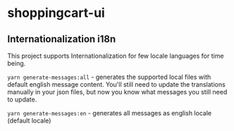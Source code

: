 # shoppingcart-ui

## Internationalization i18n
  This project supports Internationalization for few locale languages for time being.

  `yarn generate-messages:all` - generates the supported local files with default english message content. You'll still need to update the translations manually in your json files, but now you know what messages you still need to update.

  `yarn generate-messages:en` - generates all messages as english locale (default locale)

